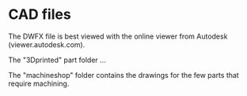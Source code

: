 # CAD files

The DWFX file is best viewed with the online viewer from Autodesk (viewer.autodesk.com). 

The "3Dprinted" part folder ...

The "machineshop" folder contains the drawings for the few parts that require machining.
